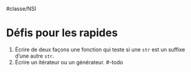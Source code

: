 #classe/NSI

# Défis pour les rapides

1. Écrire de deux façons une fonction qui teste
  si une `str` est un suffixe d’une autre `str`.
1. Écrire un itérateur ou un générateur. #-todo 